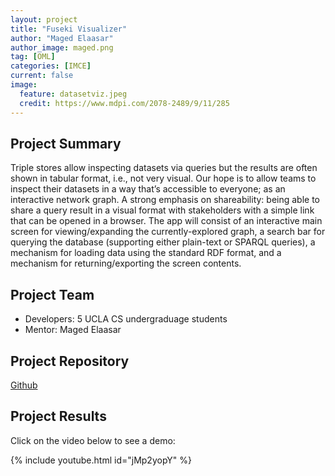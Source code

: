 ```yaml
---
layout: project
title: "Fuseki Visualizer"
author: "Maged Elaasar"
author_image: maged.png
tag: [OML]
categories: [IMCE]
current: false
image:
  feature: datasetviz.jpeg
  credit: https://www.mdpi.com/2078-2489/9/11/285
---
```


## Project Summary

Triple stores allow inspecting datasets via queries but the results are often shown in tabular format, i.e., not very visual. Our hope is to allow teams to inspect their datasets in a way that’s accessible to everyone; as an interactive network graph. A strong emphasis on shareability: being able to share a query result in a visual format with stakeholders with a simple link that can be opened in a browser. The app will consist of an interactive main screen for viewing/expanding the currently-explored graph, a search bar for querying the database (supporting either plain-text or SPARQL queries), a mechanism for loading data using the standard RDF format, and a mechanism for returning/exporting the screen contents.

## Project Team

- Developers: 5 UCLA CS undergraduage students
- Mentor: Maged Elaasar

## Project Repository

[Github](https://github.com/omerdemirkan/cs-130-project)

## Project Results

Click on the video below to see a demo:

{% include youtube.html id="jMp2yopY" %}